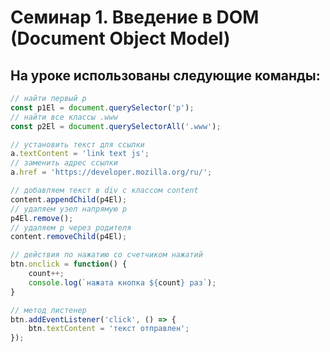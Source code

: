 # Семинар 1. Введение в DOM (Document Object Model)
## На уроке использованы следующие команды:

```javascript 
// найти первый p
const p1El = document.querySelector('p');
// найти все классы .www
const p2El = document.querySelectorAll('.www');
```
```javascript
// установить текст для ссылки
a.textContent = 'link text js';
// заменить адрес ссылки 
a.href = 'https://developer.mozilla.org/ru/';
```
```javascript
// добавляем текст в div с классом content
content.appendChild(p4El);
// удаляем узел напрямую p
p4El.remove();
// удаляем p через родителя
content.removeChild(p4El);
```
```javascript
// действия по нажатию со счетчиком нажатий
btn.onclick = function() {
    count++;
    console.log(`нажата кнопка ${count} раз`);
}
```
```javascript
// метод листенер
btn.addEventListener('click', () => {
    btn.textContent = 'текст отправлен';
});
```